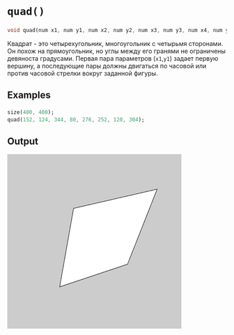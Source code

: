 # `quad()`

```dart
void quad(num x1, num y1, num x2, num y2, num x3, num y3, num x4, num y4)
```

Квадрат - это четырехугольник, многоугольник с четырьмя сторонами. Он похож на прямоугольник, но углы между его гранями не ограничены девяноста градусами. Первая пара параметров (`x1`,`y1`) задает первую вершину, а последующие пары должны двигаться по часовой или против часовой стрелки вокруг заданной фигуры.

## Examples

```dart
size(400, 400);
quad(152, 124, 344, 80, 276, 252, 120, 304);
```

## Output

<img src="./_images/quad_1.png" width="400" height="400" />
